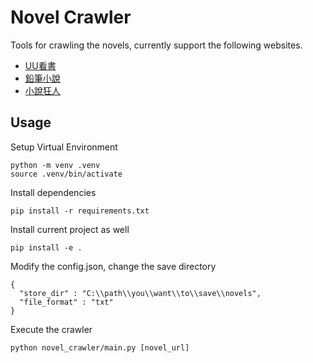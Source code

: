 # Novel Crawler

Tools for crawling the novels, currently support the following websites.
* [UU看書](https://tw.uukanshu.com/)
* [鉛筆小說](https://www.x23qb.com/)
* [小說狂人](https://czbooks.net)

## Usage

Setup Virtual Environment
```
python -m venv .venv
source .venv/bin/activate
```

Install dependencies
```
pip install -r requirements.txt
```

Install current project as well
```
pip install -e .
```

Modify the config.json, change the save directory
```
{
  "store_dir" : "C:\\path\\you\\want\\to\\save\\novels",
  "file_format" : "txt"
}
```

Execute the crawler
```
python novel_crawler/main.py [novel_url]
```
